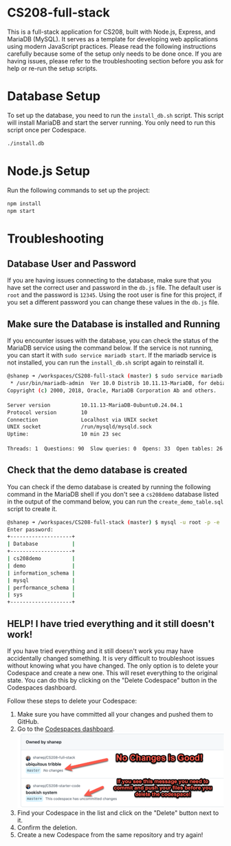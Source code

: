 # CS208-full-stack

This is a full-stack application for CS208, built with Node.js, Express, and MariaDB (MySQL). It serves as a template for developing web applications using modern JavaScript practices. Please read the following instructions carefully because some of the setup only needs to be done once. If you are having issues, please refer to the troubleshooting section before you ask for help or re-run the setup scripts.

# Database Setup

To set up the database, you need to run the `install_db.sh` script. This script will install MariaDB and start the server running. You only need to run this script once per Codespace.

```bash
./install.db
```

# Node.js Setup

Run the following commands to set up the project:

```bash
npm install
npm start
```

# Troubleshooting

## Database User and Password

If you are having issues connecting to the database, make sure that you have set the correct user and password in the `db.js` file. The default user is `root` and the password is `12345`. Using the root user is fine for this project, if you set a different password you can change these values in the `db.js` file.


## Make sure the Database is installed and Running

If you encounter issues with the database, you can check the status of the MariaDB service using the command below. If the service is not running, you can start it with `sudo service mariadb start`. If the mariadb service is not installed, you can run the `install_db.sh` script again to reinstall it.

```bash
@shanep ➜ /workspaces/CS208-full-stack (master) $ sudo service mariadb status
 * /usr/bin/mariadb-admin  Ver 10.0 Distrib 10.11.13-MariaDB, for debian-linux-gnu on x86_64
Copyright (c) 2000, 2018, Oracle, MariaDB Corporation Ab and others.

Server version          10.11.13-MariaDB-0ubuntu0.24.04.1
Protocol version        10
Connection              Localhost via UNIX socket
UNIX socket             /run/mysqld/mysqld.sock
Uptime:                 10 min 23 sec

Threads: 1  Questions: 90  Slow queries: 0  Opens: 33  Open tables: 26  Queries per second avg: 0.144
```

## Check that the demo database is created

You can check if the demo database is created by running the following command in the MariaDB shell if you don't see a `cs208demo` database listed in the output of the command below, you can run the `create_demo_table.sql` script to create it.

```bash
@shanep ➜ /workspaces/CS208-full-stack (master) $ mysql -u root -p -e 'show databases;'
Enter password:
+--------------------+
| Database           |
+--------------------+
| cs208demo          |
| demo               |
| information_schema |
| mysql              |
| performance_schema |
| sys                |
+--------------------+
```

## HELP! I have tried everything and it still doesn't work!

If you have tried everything and it still doesn't work you may have accidentally changed something. It is very difficult to troubleshoot issues without knowing what you have changed. The only option is to delete your Codespace and create a new one. This will reset everything to the original state. You can do this by clicking on the "Delete Codespace" button in the Codespaces dashboard.

Follow these steps to delete your Codespace:

1. Make sure you have committed all your changes and pushed them to GitHub.
2. Go to the [Codespaces dashboard](https://github.com/codespaces).
![Delete Codespace](codespaces-delete.png)
3. Find your Codespace in the list and click on the "Delete" button next to it.
4. Confirm the deletion.
5. Create a new Codespace from the same repository and try again!
